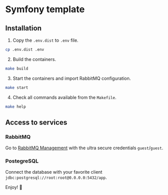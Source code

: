 # Symfony template

## Installation

1. Copy the `.env.dist` to `.env` file.

```bash
cp .env.dist .env
```

2. Build the containers.

```bash
make build
```

3. Start the containers and import RabbitMQ configuration.

```bash
make start
```

4. Check all commands available from the `Makefile`.

```bash
make help
```

## Access to services

### RabbitMQ

Go to [RabbitMQ Management](http://0.0.0.0:15672/) with the ultra secure credentials `guest`/`guest`.

### PostegreSQL

Connect the database with your favorite client `jdbc:postgresql://root:root@0.0.0.0:5432/app`.

Enjoy! 🍻
